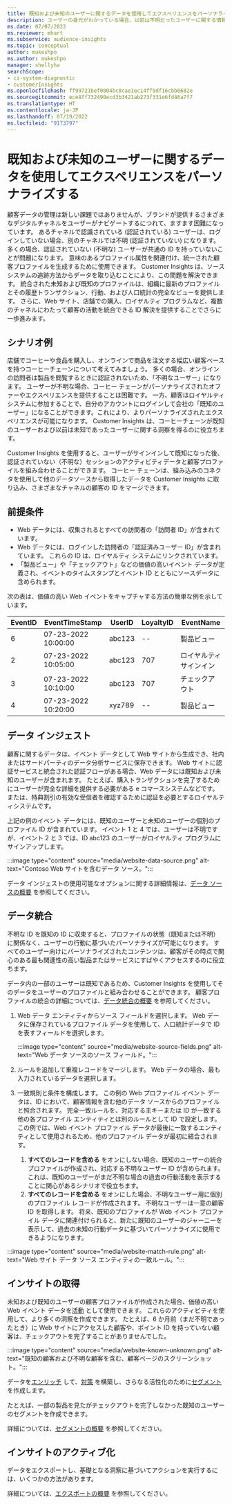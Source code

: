 ```yaml
---
title: 既知および未知のユーザーに関するデータを使用してエクスペリエンスをパーソナライズする
description: ユーザーの身元がわかっている場合、以前は不明だったユーザーに関する情報を組み込みます。
ms.date: 07/07/2022
ms.reviewer: mhart
ms.subservice: audience-insights
ms.topic: conceptual
author: mukeshpo
ms.author: mukeshpo
manager: shellyha
searchScope:
- ci-system-diagnostic
- customerInsights
ms.openlocfilehash: ff99721bef0004bc8cae1ec14ff9df16cbb0682e
ms.sourcegitcommit: ece8ff732490ecd3b3421ab273f331e6fd46a7f7
ms.translationtype: HT
ms.contentlocale: ja-JP
ms.lasthandoff: 07/19/2022
ms.locfileid: "9173797"
---
```

# <a name="personalize-your-experiences-with-data-about-known-and-unknown-users"></a>既知および未知のユーザーに関するデータを使用してエクスペリエンスをパーソナライズする

顧客データの管理は新しい課題ではありませんが、ブランドが提供するさまざまなデジタルチャネルをユーザーがナビゲートするにつれて、ますます困難になっています。 あるチャネルで認識されている (認証されている) ユーザーは、ログインしていない場合、別のチャネルでは不明 (認証されていない) になります。 多くの場合、認証されていない (不明な) ユーザーが共通の ID を持っていないことが問題になります。 意味のあるプロファイル属性を関連付け、統一された顧客プロファイルを生成するために使用できます。 Customer Insights は、ソース システムの追跡方法からデータを取り込むことにより、この問題を解決できます。 統合された未知および既知のプロファイルは、組織に最新のプロファイルとその履歴トランザクション、行動、および人口統計の完全なビューを提供します。 さらに、Web サイト、店舗での購入、ロイヤルティ プログラムなど、複数のチャネルにわたって顧客の活動を統合できる ID 解決を提供することでさらに一歩進みます。

## <a name="sample-scenario"></a>シナリオ例

店舗でコーヒーや食品を購入し、オンラインで商品を注文する幅広い顧客ベースを持つコーヒーチェーンについて考えてみましょう。 多くの場合、オンラインの訪問者は製品を閲覧するときに認証されないため、「不明なユーザー」になります。 ユーザーが不明な場合、コーヒー チェーンがパーソナライズされたオファーやエクスペリエンスを提供することは困難です。 一方、顧客はロイヤルティ システムに参加することで、自分のアカウントにログインして会社の「既知のユーザー」になることができます。これにより、よりパーソナライズされたエクスペリエンスが可能になります。 Customer Insights は、コーヒーチェーンが既知のユーザーおよび以前は未知であったユーザーに関する洞察を得るのに役立ちます。

Customer Insights を使用すると、ユーザーがサインインして既知になった後、認証されていない（不明な）セッションのアクティビティデータと顧客プロファイルを組み合わせることができます。 コーヒー チェーンは、組み込みのコネクタを使用して他のデータソースから取得したデータを Customer Insights に取り込み、さまざまなチャネルの顧客の ID をマージできます。

## <a name="prerequisites"></a>前提条件

- Web データには、収集されるとすべての訪問者の「訪問者 ID」が含まれています。
- Web データには、ログインした訪問者の「認証済みユーザー ID」が含まれています。 これらの ID は、ロイヤルティ システムにリンクされています。
- 「製品ビュー」や「チェックアウト」などの価値の高いイベント データが定義され、イベントのタイムスタンプとイベント ID とともにソースデータに含められます。

次の表は、価値の高い Web イベントをキャプチャする方法の簡単な例を示しています。

|EventID|EventTimeStamp|UserID|LoyaltyID|EventName|
|--|--|--|--|--|
|6|07-23-2022 10:00:00|abc123|--|製品ビュー|
|2|07-23-2022 10:05:00|abc123|707|ロイヤルティ サインイン|
|3|07-23-2022 10:10:00|abc123|707|チェックアウト|
|4|07-23-2022 10:20:00|xyz789|--|製品ビュー|

## <a name="data-ingestion"></a>データ インジェスト

顧客に関するデータは、イベント データとして Web サイトから生成でき、社内またはサードパーティのデータ分析サービスに保存できます。 Web サイトに認証サービスと統合された認証フローがある場合、Web データには既知および未知のユーザーが含まれます。 たとえば、購入トランザクションを完了するためにユーザーが完全な詳細を提供する必要がある e コマースシステムなどです。 または、特典割引の有効な受信者を確認するために認証を必要とするロイヤルティシステムです。

上記の例のイベント データには、既知のユーザーと未知のユーザーの個別のプロファイル ID が含まれています。 イベント 1 と 4 では、ユーザーは不明ですが、イベント 2 と 3 では、ID abc123 のユーザーがロイヤルティ プログラムにサインアップします。

:::image type="content" source="media/website-data-source.png" alt-text="Contoso Web サイトを含むデータ ソース。":::

データ インジェストの使用可能なオプションに関する詳細情報は、[データ ソースの概要](data-sources.md) を参照してください。

## <a name="data-unification"></a>データ統合

不明な ID を既知の ID に収束すると、プロファイルの状態（既知または不明）に関係なく、ユーザーの行動に基づいたパーソナライズが可能になります。 すべてのユーザー向けにパーソナライズされたコンテンツは、顧客がその時点で関心のある最も関連性の高い製品またはサービスにすばやくアクセスするのに役立ちます。

データ内の一部のユーザーは既知であるため、Customer Insights を使用してそのデータをユーザーのプロファイルと組み合わせることができます。 顧客プロファイルの統合の詳細については、[データ統合の概要](data-unification.md) を参照してください。

1. Web データ エンティティからソース フィールドを選択します。 Web データに保存されているプロファイル データを使用して、人口統計データで ID を表すフィールドを選択します。

   :::image type="content" source="media/website-source-fields.png" alt-text="Web データ ソースのソース フィールド。":::

1. ルールを追加して重複レコードをマージします。 Web データの場合、最も入力されているデータを選択します。

1. 一致規則と条件を構成します。 この例の Web プロファイル イベント データは、ID において、顧客情報を含む他のデータ ソースからのプロファイルと照合されます。 完全一致ルールを、対応する主キーまたは ID が一致する他の各プロファイル エンティティとは別のルールとして ID で設定します。 この例では、Web イベント プロファイル データが最後に一致するエンティティとして使用されるため、他のプロファイル データが最初に結合されます。
   1. **すべてのレコードを含める** をオンにしない場合、既知のユーザーの統合プロファイルが作成され、対応する不明なユーザー ID が含められます。 これは、既知のユーザーがまだ不明な場合の過去の行動活動を表示することに関心があるシナリオで役立ちます。
   1. **すべてのレコードを含める** をオンにした場合、不明なユーザー用に個別のプロファイル レコードが作成されます。 不明なユーザーは一意の顧客 ID を取得します。 将来、既知のプロファイルが Web イベント プロファイル データに関連付けられると、新たに既知のユーザーのジャーニーを表示して、過去の未知の行動データに基づいてパーソナライズに使用できるようになります。

:::image type="content" source="media/website-match-rule.png" alt-text="Web サイト データ ソース エンティティの一致ルール。":::

## <a name="get-insights"></a>インサイトの取得

未知および既知のユーザーの顧客プロファイルが作成された場合、価値の高い Web イベント データを[活動](activities.md) として使用できます。 これらのアクティビティを使用して、より多くの洞察を作成できます。 たとえば、6 か月前（まだ不明であったとき）に Web サイトにアクセスした顧客や、ポイント ID を持っていない顧客は、チェックアウトを完了することがありませんでした。

:::image type="content" source="media/website-known-unknown.png" alt-text="既知の顧客および不明な顧客を含む、顧客ページのスクリーンショット。":::

データを[エンリッチ](enrichment-hub.md) して、[対策](measures.md) を構築し、さらなる活性化のために[セグメント](segments.md) を作成します。

たとえば、一部の製品を見たがチェックアウトを完了しなかった既知のユーザーのセグメントを作成できます。

詳細については、[セグメントの概要](segments.md) を参照してください。

## <a name="activate-insights"></a>インサイトのアクティブ化

データをエクスポートし、基礎となる洞察に基づいてアクションを実行するには、いくつかの方法があります。

詳細については、[エクスポートの概要](export-destinations.md) を参照してください。

